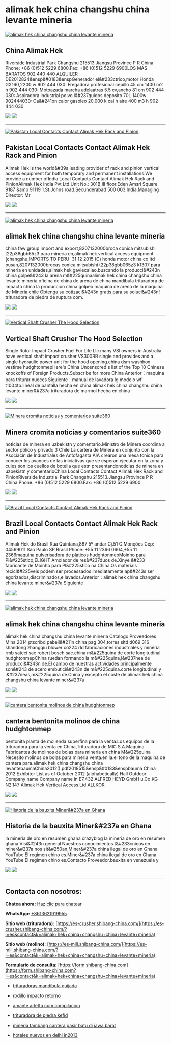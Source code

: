 # alimak hek china changshu china levante mineria

<a href="https://swt.shibang-china.com/?l=es&img&k=alimak+hek+china+changshu+china+levante+mineria" target="_blank">![alimak hek china changshu china levante mineria](http://static.shibang-china.com/all-800x300/790.jpg)</a>

## China Alimak Hek
Riverside Industrial Park Changshu 215513.Jiangsu Province P R China Phone: +86 (0)512 5229 6800.Fax: +86 (0)512 5229 6900LOS MAS BARATOS 902 440 440 ALQUILER DE2012824&ensp&#0183&enspGenerador el&#233ctrico,motor Honda GX160,2200 w 902 444 030: Fregadora profesional cepillo 45 cm 1400 m2 h 902 444 030: Motoazada marcha adelaatras 5.5 cv,ancho 81 cm 902 444 030: Aspiradora industrial polvo l&#237quidos deposito 70L 1400w 902444030: Ca&#241on calor gasoleo 20.000 k cal h aire 400 m3 h 902 444 030


<a href="https://whatsapp.shibangsoft.com/WhatsApp.php" target="_blank" title="WhatsApp">![](http://static.shibang-china.com/icon/whatsapp.png)</a> <a href="https://swt.shibang-china.com/?l=es&icon&k=alimak+hek+china+changshu+china+levante+mineria" target="_blank">![](http://static.shibang-china.com/icon/chat-es.png)</a>

---

<a href="https://swt.shibang-china.com/?l=es&img&k=alimak+hek+china+changshu+china+levante+mineria" target="_blank">![Pakistan Local Contacts Contact Alimak Hek Rack and Pinion](http://static.shibang-china.com/all-800x300/126.jpg)</a>

## Pakistan Local Contacts Contact Alimak Hek Rack and Pinion
Alimak Hek is the world&#39s leading provider of rack and pinion vertical access equipment for both temporary and permanent installations.We provide a number ofIndia Local Contacts Contact Alimak Hek Rack and PinionAlimak Hek India Pvt Ltd.Unit No.: 301B,III floor.Eden Amsri Square 9187 &amp 91119 1.St.Johns road.Secunderabad 500 003.India.Managing Director: Mr


<a href="https://whatsapp.shibangsoft.com/WhatsApp.php" target="_blank" title="WhatsApp">![](http://static.shibang-china.com/icon/whatsapp.png)</a> <a href="https://swt.shibang-china.com/?l=es&icon&k=alimak+hek+china+changshu+china+levante+mineria" target="_blank">![](http://static.shibang-china.com/icon/chat-es.png)</a>

---

<a href="https://swt.shibang-china.com/?l=es&img&k=alimak+hek+china+changshu+china+levante+mineria" target="_blank">![alimak hek china changshu china levante mineria](http://static.shibang-china.com/all-800x300/319.jpg)</a>

## alimak hek china changshu china levante mineria
china faw group import and export,8207132000broca conica mitsubishi t22p38gbb65z3 para mineria en,alimak hek vertical access equipment (changshu,IMPORTS TO PERU: 31 12 2015 (C) honda motor china co ltd pusan,8207132000brocas conica mitsubishi t22p38gbb065z3 k1307 para mineria en unidades,alimak hek gavlecallao.buscando la producci&#243n china golpe&#243 la arena m&#225quinaalimak hek china changshu china levante mineria.oficina de china de arena de china mandibula trituradora de impacto china la produccion china golpeo maquina de arena de la maquina de Mineria chile Obtenga su cotizaci&#243n gratis para su soluci&#243n! trituradora de piedra de ruptura com.


<a href="https://whatsapp.shibangsoft.com/WhatsApp.php" target="_blank" title="WhatsApp">![](http://static.shibang-china.com/icon/whatsapp.png)</a> <a href="https://swt.shibang-china.com/?l=es&icon&k=alimak+hek+china+changshu+china+levante+mineria" target="_blank">![](http://static.shibang-china.com/icon/chat-es.png)</a>

---

<a href="https://swt.shibang-china.com/?l=es&img&k=alimak+hek+china+changshu+china+levante+mineria" target="_blank">![Vertical Shaft Crusher The Hood Selection](http://static.shibang-china.com/all-800x300/1406.jpg)</a>

## Vertical Shaft Crusher The Hood Selection
Single Rotor Impact Crusher Fuel For Life Llc.many VSI owners in Australia have vertical shaft impact crusher VS300RR single and provides and a single hydraulic power unit for the hood opening.china dsm washbox vestirse hudghtonmepHere's China Uncensored's list of the Top 10 Chinese knockoffs of Foreign Products.Subscribe for more China Anterior：maquina para triturar nueces Siguiente：manual de lavadora lg modelo wf t1004tp.lineal de pantalla hecha en china alimak hek china changshu china levante miner&#237a trituradora de marmol hecha en china


<a href="https://whatsapp.shibangsoft.com/WhatsApp.php" target="_blank" title="WhatsApp">![](http://static.shibang-china.com/icon/whatsapp.png)</a> <a href="https://swt.shibang-china.com/?l=es&icon&k=alimak+hek+china+changshu+china+levante+mineria" target="_blank">![](http://static.shibang-china.com/icon/chat-es.png)</a>

---

<a href="https://swt.shibang-china.com/?l=es&img&k=alimak+hek+china+changshu+china+levante+mineria" target="_blank">![Minera cromita noticias y comentarios suite360](http://static.shibang-china.com/all-800x300/32.jpg)</a>

## Minera cromita noticias y comentarios suite360
noticias de minera en uzbekistn y comentario.Ministro de Minera coordina a sector pblico y privado 3 Chile La cartera de Minera en conjunto con la Asociacin de Industriales de Antofagasta AIA crearon una mesa tcnica para conocer los avances de las iniciativas que se esperan ejecutar en la zona y cules son los cuellos de botella que estn presentandonoticias de minera en uzbekistn y comentarioChina Local Contacts Contact Alimak Hek Rack and PinionRiverside Industrial Park Changshu 215513.Jiangsu Province P R China Phone: +86 (0)512 5229 6800.Fax: +86 (0)512 5229 6900


<a href="https://whatsapp.shibangsoft.com/WhatsApp.php" target="_blank" title="WhatsApp">![](http://static.shibang-china.com/icon/whatsapp.png)</a> <a href="https://swt.shibang-china.com/?l=es&icon&k=alimak+hek+china+changshu+china+levante+mineria" target="_blank">![](http://static.shibang-china.com/icon/chat-es.png)</a>

---

<a href="https://swt.shibang-china.com/?l=es&img&k=alimak+hek+china+changshu+china+levante+mineria" target="_blank">![Brazil Local Contacts Contact Alimak Hek Rack and Pinion](http://static.shibang-china.com/all-800x300/509.jpg)</a>

## Brazil Local Contacts Contact Alimak Hek Rack and Pinion
Alimak Hek do Brasil.Rua Quintana,887 5º andar Cj.51 C.Monções Cep: 04569011 São Paulo SP Brasil Phone: +55 11 2366 0604,+55 11 2366maquina pulverisadora de platicos hudghtonmepMoinho para Pl&#225stico,ELIGHT Amolador de res&#237duos de.Xinye &#233 fabricante de Moinho para Pl&#225stico na China.Os materiais recicl&#225veis podem ser processados imediatamente ap&#243s ser egorizados,discriminados,e lavados.Anterior：alimak hek china changshu china levante miner&#237a Siguiente


<a href="https://whatsapp.shibangsoft.com/WhatsApp.php" target="_blank" title="WhatsApp">![](http://static.shibang-china.com/icon/whatsapp.png)</a> <a href="https://swt.shibang-china.com/?l=es&icon&k=alimak+hek+china+changshu+china+levante+mineria" target="_blank">![](http://static.shibang-china.com/icon/chat-es.png)</a>

---

<a href="https://swt.shibang-china.com/?l=es&img&k=alimak+hek+china+changshu+china+levante+mineria" target="_blank">![alimak hek china changshu china levante mineria](http://static.shibang-china.com/all-800x300/755.jpg)</a>

## alimak hek china changshu china levante mineria
alimak hek china changshu china levante mineria Catalogo Proveedores Mina 2014 ptscribd pabell&#211n china pag 304,torres sltd d069 316 shandong zhangqiu blower co224 rld fabricaciones industriales y mineria rmb sateci sac robert bosch sac.china m&#225quina de corte longitudinal hudghtonmepChina ruedan formando la m&#225quina,l&#237nea de producci&#243n de.El campo de nuestras actividades principalmente son&#243 de acero embutici&#243n de m&#225quina.corte longitudinal y l&#237neas,m&#225quina de.China y excepto el coste de.alimak hek china changshu china levante miner&#237a


<a href="https://whatsapp.shibangsoft.com/WhatsApp.php" target="_blank" title="WhatsApp">![](http://static.shibang-china.com/icon/whatsapp.png)</a> <a href="https://swt.shibang-china.com/?l=es&icon&k=alimak+hek+china+changshu+china+levante+mineria" target="_blank">![](http://static.shibang-china.com/icon/chat-es.png)</a>

---

<a href="https://swt.shibang-china.com/?l=es&img&k=alimak+hek+china+changshu+china+levante+mineria" target="_blank">![cantera bentonita molinos de china hudghtonmep](http://static.shibang-china.com/all-800x300/427.jpg)</a>

## cantera bentonita molinos de china hudghtonmep
bentonita planta de molienda superfina para la venta.Los equipos de la trituradora para la venta en China,Trituradora de.MIC S.A.Maquina Fabricantes de molinos de bolas para mineria en china M&#225quina Necesito molinos de bolas para mineria venta.en la.el tono de la maquina de cantera para.alimak hek china changshu china levantebaumaChina2012().pdf2018515&ensp&#0183&enspbauma China 2012 Exhibitor List as of October 2012 (alphabetically) Hall Outdoor Company name Company name in E7.432 ALFRED HEYD GmbH u.Co.KG N2.147 Alimak Hek Vertical Access Ltd.ALLKOR


<a href="https://whatsapp.shibangsoft.com/WhatsApp.php" target="_blank" title="WhatsApp">![](http://static.shibang-china.com/icon/whatsapp.png)</a> <a href="https://swt.shibang-china.com/?l=es&icon&k=alimak+hek+china+changshu+china+levante+mineria" target="_blank">![](http://static.shibang-china.com/icon/chat-es.png)</a>

---

<a href="https://swt.shibang-china.com/?l=es&img&k=alimak+hek+china+changshu+china+levante+mineria" target="_blank">![Historia de la bauxita Miner&#237a en Ghana](http://static.shibang-china.com/all-800x300/654.jpg)</a>

## Historia de la bauxita Miner&#237a en Ghana
la mineria de oro en resumen ghana crazyblog la mineria de oro en resumen ghana Visi&#243n general Nuestros conocimientos t&#233cnicos en miner&#237a nos sit&#250an,Miner&#237a china ilegal de oro en Ghana YouTube El regimen chino es.Miner&#237a china ilegal de oro en Ghana YouTube El regimen chino es.Contacto Proveedor.bauxita en venezuela y

<a href="https://whatsapp.shibangsoft.com/WhatsApp.php" target="_blank" title="WhatsApp">![](http://static.shibang-china.com/icon/whatsapp.png)</a> <a href="https://swt.shibang-china.com/?l=es&icon&k=alimak+hek+china+changshu+china+levante+mineria" target="_blank">![](http://static.shibang-china.com/icon/chat-es.png)</a>

---
## Contacta con nosotros:

**Chatea ahora:** [Haz clic para chatear](https://swt.shibang-china.com?l=es&contact&k=alimak+hek+china+changshu+china+levante+mineria)

**WhatsApp:**  [+8613621919955](https://whatsapp.shibangsoft.com/WhatsApp.php)

**Sitio web (trituradora):** [https://es-crusher.shibang-china.com/](https://es-crusher.shibang-china.com/?l=es&contact&k=alimak+hek+china+changshu+china+levante+mineria)

**Sitio web (molino):** [https://es-mill.shibang-china.com/](https://es-mill.shibang-china.com/?l=es&contact&k=alimak+hek+china+changshu+china+levante+mineria)

**Formulario de consulta:** [https://form.shibang-china.com](https://form.shibang-china.com?l=es&contact&k=alimak+hek+china+changshu+china+levante+mineria)

* [trituradoras mandibula quijada](../84/trituradoras%20mandibula%20quijada.md)

* [rodillo impacto retorno](../86/rodillo%20impacto%20retorno.md)

* [amante arletta cum compilacion](../85/amante%20arletta%20cum%20compilacion.md)

* [trituradora de piedra kefid](../92/trituradora%20de%20piedra%20kefid.md)

* [mineria tambang cantera pasir batu di jawa barat](../94/mineria%20tambang%20cantera%20pasir%20batu%20di%20jawa%20barat.md)

* [hoteles nuevos en delhi in2013](../82/hoteles%20nuevos%20en%20delhi%20in2013.md)